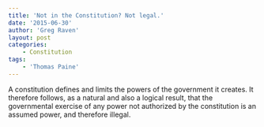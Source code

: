 ```yaml
---
title: 'Not in the Constitution? Not legal.'
date: '2015-06-30'
author: 'Greg Raven'
layout: post
categories:
    - Constitution
tags:
    - 'Thomas Paine'
---
```


A constitution defines and limits the powers of the government it creates. It therefore follows, as a natural and also a logical result, that the governmental exercise of any power not authorized by the constitution is an assumed power, and therefore illegal.